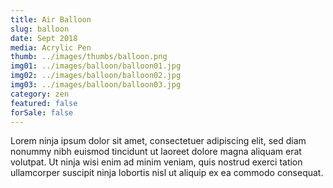 ```yaml
---
title: Air Balloon
slug: balloon
date: Sept 2018
media: Acrylic Pen
thumb: ../images/thumbs/balloon.png
img01: ../images/balloon/balloon01.jpg
img02: ../images/balloon/balloon02.jpg
img03: ../images/balloon/balloon03.jpg
category: zen
featured: false
forSale: false
---
```


Lorem ninja ipsum dolor sit amet, consectetuer adipiscing elit, sed diam nonummy nibh euismod tincidunt ut laoreet dolore magna aliquam erat volutpat. Ut ninja wisi enim ad minim veniam, quis nostrud exerci tation ullamcorper suscipit ninja lobortis nisl ut aliquip ex ea commodo consequat.